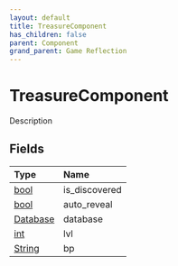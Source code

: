 ```yaml
---
layout: default
title: TreasureComponent
has_children: false
parent: Component
grand_parent: Game Reflection
---
```

# TreasureComponent
Description 

## Fields

| Type | Name |
|:----------|:--------------|
| [bool](/riftbreaker-wiki/docs/game-reflection/components/bool/) | is_discovered |
| [bool](/riftbreaker-wiki/docs/game-reflection/components/bool/) | auto_reveal |
| [Database](/riftbreaker-wiki/docs/game-reflection/components/database/) | database |
| [int](/riftbreaker-wiki/docs/game-reflection/enums/int/) | lvl |
| [String](/riftbreaker-wiki/docs/game-reflection/components/string/) | bp |

